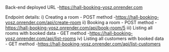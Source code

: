 Back-end deployed URL -https://hall-booking-yosz.onrender.com

Endpoint details: 
i) Creating a room - POST method -https://hall-booking-yosz.onrender.com/api/create-room
ii) Booking a room - POST method -https://hall-booking-yosz.onrender.com/api/book-room/5
iii) Listing all rooms with booked data - GET method -https://hall-booking-yosz.onrender.com/api/list-rooms
iv) Listing all customers with booked data - GET method -https://hall-booking-yosz.onrender.com/api/list-customers

